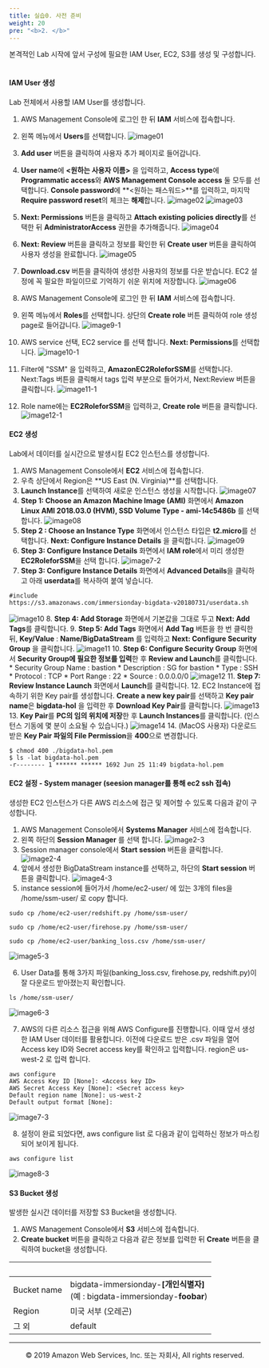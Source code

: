 ```yaml
---
title: 실습0. 사전 준비
weight: 20
pre: "<b>2. </b>"
---
```


본격적인 Lab 시작에 앞서 구성에 필요한 IAM User, EC2, S3를 생성 및 구성합니다.<br/><br/>

#### IAM User 생성
Lab 전체에서 사용할 IAM User를 생성합니다.<br/>

1. AWS Management Console에 로그인 한 뒤 **IAM** 서비스에 접속합니다.
2. 왼쪽 메뉴에서 **Users**를 선택합니다.
![image01](images/01.png)
3. **Add user** 버튼을 클릭하여 사용자 추가 페이지로 들어갑니다.
4. **User name**에 **<원하는 사용자 이름>** 을 입력하고, **Access type**에 **Programmatic access**와 **AWS Management Console access** 둘 모두를 선택합니다. **Console password**에 **<원하는 패스워드>**를 입력하고, 마지막 **Require password reset**의 체크는 **해제**합니다.
![image02](images/02.png)
![image03](images/03.png)
5. **Next: Permissions** 버튼을 클릭하고 **Attach existing policies directly**를 선택한 뒤 **AdministratorAccess** 권한을 추가해줍니다.
![image04](images/04.png)
6. **Next: Review** 버튼을 클릭하고 정보를 확인한 뒤 **Create user** 버튼을 클릭하여 사용자 생성을 완료합니다.
![image05](images/05.png)
7. **Download.csv** 버튼을 클릭하여 생성한 사용자의 정보를 다운 받습니다. EC2 설정에 꼭 필요한 파일이므로 기억하기 쉬운 위치에 저장합니다.
![image06](images/06.png)

8. AWS Management Console에 로그인 한 뒤 **IAM** 서비스에 접속합니다.
9. 왼쪽 메뉴에서 **Roles**를 선택합니다. 상단의 **Create role** 버튼 클릭하여 role 생성 page로 들어갑니다.
![image9-1](images/9-1.png)
10. AWS service 선택, EC2 service 를 선택 합니다. **Next: Permissions**를 선택합니다.
![image10-1](images/10-1.png)
11. Filter에 "SSM" 을 입력하고, **AmazonEC2RoleforSSM**를 선택합니다. Next:Tags 버튼을 클릭해서 tags 입력 부분으로 들어가서, Next:Review 버튼을 클릭합니다.
![image11-1](images/11-1.png)
12. Role name에는 **EC2RoleforSSM**을 입력하고, **Create role** 버튼을 클릭합니다. 
![image12-1](images/12-1.png)





#### EC2 생성
Lab에서 데이터를 실시간으로 발생시킬 EC2 인스턴스를 생성합니다.<br/>

1. AWS Management Console에서 **EC2** 서비스에 접속합니다.
2. 우측 상단에서 Region은 **US East (N. Virginia)**를 선택합니다.
3. **Launch Instance**를 선택하여 새로운 인스턴스 생성을 시작합니다.
![image07](images/07.png)
4. **Step 1: Choose an Amazon Machine Image (AMI)** 화면에서 **Amazon Linux AMI 2018.03.0 (HVM), SSD Volume Type - ami-14c5486b** 를 선택합니다.
![image08](images/08.png)
5. **Step 2 : Choose an Instance Type** 화면에서 인스턴스 타입은 **t2.micro**를 선택합니다. **Next: Configure Instance Details** 을 클릭합니다.
![image09](images/09.png)
6. **Step 3: Configure Instance Details** 화면에서 **IAM role**에서 미리 생성한 **EC2RoleforSSM**을 선택 합니다.
![image7-2](images/7-2.png)
7. **Step 3: Configure Instance Details** 화면에서 **Advanced Details**을 클릭하고 아래 **userdata**를 복사하여 붙여 넣습니다.
``` markup
#include
https://s3.amazonaws.com/immersionday-bigdata-v20180731/userdata.sh
```
![image10](images/10.png)
8. **Step 4: Add Storage** 화면에서 기본값을 그대로 두고 **Next: Add Tags**를 클릭합니다.
9. **Step 5: Add Tags** 화면에서 **Add Tag** 버튼을 한 번 클릭한 뒤, **Key/Value** : **Name/BigDataStream** 를 입력하고 **Next: Configure Security Group** 을 클릭합니다.
![image11](images/11.png)
10. **Step 6: Configure Security Group** 화면에서 **Security Group에 필요한 정보를 입력**한 후 **Review and Launch**를 클릭합니다.
    * Security Group Name : bastion
    * Description : SG for bastion
    * Type : SSH
    * Protocol : TCP
    * Port Range : 22
    * Source : 0.0.0.0/0
![image12](images/12.png)
11. **Step 7: Review Instance Launch** 화면에서 **Launch**를 클릭합니다.
12. EC2 Instance에 접속하기 위한 Key pair를 생성합니다. **Create a new key pair**를 선택하고 **Key pair name**은 **bigdata-hol** 을 입력한 후 **Download Key Pair**를 클릭합니다.
![image13](images/13.png)
13. **Key Pair**를 **PC의 임의 위치에 저장**한 후 **Launch Instances**를 클릭합니다. (인스턴스 기동에 몇 분이 소요될 수 있습니다.)
![image14](images/14.png)
14. (MacOS 사용자) 다운로드 받은 **Key Pair 파일의 File Permission**을 **400**으로 변경합니다.
``` markup
$ chmod 400 ./bigdata-hol.pem
$ ls -lat bigdata-hol.pem
-r-------- 1 ****** ****** 1692 Jun 25 11:49 bigdata-hol.pem
```




#### EC2 설정 - System manager (seesion manager를 통해 ec2 ssh 접속)
생성한 EC2 인스턴스가 다른 AWS 리소스에 접근 및 제어할 수 있도록 다음과 같이 구성합니다.<br/>

1. AWS Management Console에서 **Systems Manager** 서비스에 접속합니다.
2. 왼쪽 하단의 **Session Manager** 를 선택 합니다. 
![image2-3](images/2-3.png)
3. Session manager console에서 **Start session** 버튼을 클릭합니다.
![image2-4](images/2-4.png)
4. 앞에서 생성한 BigDataStream instance를 선택하고, 하단의 **Start session** 버튼을 클릭합니다.
![image4-3](images/4-3.png)
5. instance session에 들어가서 /home/ec2-user/ 에 있는 3개의 files을 /home/ssm-user/ 로 copy 합니다. 

``` markup
sudo cp /home/ec2-user/redshift.py /home/ssm-user/

sudo cp /home/ec2-user/firehose.py /home/ssm-user/

sudo cp /home/ec2-user/banking_loss.csv /home/ssm-user/
```
![image5-3](images/5-3.png)

6. User Data를 통해 3가지 파일(banking_loss.csv, firehose.py, redshift.py)이 잘 다운로드 받아졌는지 확인합니다.
``` markup
ls /home/ssm-user/
```
![image6-3](images/6-3.png)

7. AWS의 다른 리소스 접근을 위해 AWS Configure를 진행합니다. 이때 앞서 생성한 IAM User 데이터를 활용합니다. 이전에 다운로드 받은 .csv 파일을 열어 Access key ID와 Secret access key를 확인하고 입력합니다. region은 us-west-2 로 입력 합니다.
``` markup
aws configure
AWS Access Key ID [None]: <Access key ID>
AWS Secret Access Key [None]: <Secret access key>
Default region name [None]: us-west-2
Default output format [None]:
```
![image7-3](images/7-3.png)

8. 설정이 완료 되었다면, aws configure list 로 다음과 같이 입력하신 정보가 마스킹 되어 보이게 됩니다.
``` markup
aws configure list
```
![image8-3](images/8-3.png)




#### S3 Bucket 생성
발생한 실시간 데이터를 저장할 S3 Bucket을 생성합니다.<br/>

1. AWS Management Console에서 **S3** 서비스에 접속합니다.
2. **Create bucket** 버튼을 클릭하고 다음과 같은 정보를 입력한 뒤 **Create** 버튼을 클릭하여 bucket을 생성합니다.

| &nbsp; | &nbsp; |
| ------ | ------ |
| Bucket name | bigdata-immersionday-**[개인식별자]** <br/> (예 : bigdata-immersionday-**foobar**) |
| Region | 미국 서부 (오레곤) |
| 그 외 | default |

---
<p align="center">
© 2019 Amazon Web Services, Inc. 또는 자회사, All rights reserved.
</p>
